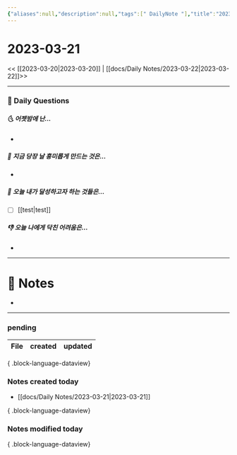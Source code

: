 ```yaml
---
{"aliases":null,"description":null,"tags":[" DailyNote "],"title":"2023-03-21","created":"2023-03-21T17:42:09","updated":"2023-07-15T21:30:20","dg-publish":true,"permalink":"/docs/Daily Notes/2023-03-21/","dgPassFrontmatter":true}
---
```



# 2023-03-21

<< [[2023-03-20\|2023-03-20]] | [[docs/Daily Notes/2023-03-22\|2023-03-22]]>>

---

### 📅 Daily Questions

##### 🌜 어젯밤에 난...

- 

##### 🙌 지금 당장 날 흥미롭게 만드는 것은...

- 

##### 🚀 오늘 내가 달성하고자 하는 것들은...

- [ ] [[test\|test]]

##### 👎 오늘 나에게 닥친 어려움은...

- 

---

# 📝 Notes

- 


---

### pending

| File | created | updated |
| ---- | ------- | ------- |

{ .block-language-dataview}

### Notes created today

- [[docs/Daily Notes/2023-03-21\|2023-03-21]]

{ .block-language-dataview}

### Notes modified today


{ .block-language-dataview}
